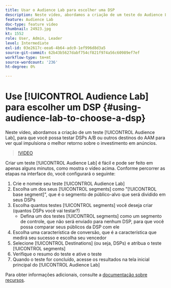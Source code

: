 ```yaml
---
title: Usar o Audience Lab para escolher uma DSP
description: Neste vídeo, abordamos a criação de um teste do Audience Lab, para que você possa testar DSPs de A/B ou outros destinos da AAM para ver qual deles impulsionará o melhor retorno sobre o investimento em anúncios.
feature: Audience Lab
doc-type: feature video
thumbnail: 24923.jpg
kt: 1552
role: User, Admin, Leader
level: Intermediate
exl-id: 03e2617c-eea6-4b64-adc0-1ef996d8d3a5
source-git-commit: 62b43b5627dabf754cf821f974a56c60989ef7ef
workflow-type: tm+mt
source-wordcount: '236'
ht-degree: 0%

---
```


# Use [!UICONTROL Audience Lab] para escolher um DSP {#using-audience-lab-to-choose-a-dsp}

Neste vídeo, abordamos a criação de um teste [!UICONTROL Audience Lab], para que você possa testar DSPs A/B ou outros destinos do AAM para ver qual impulsiona o melhor retorno sobre o investimento em anúncios.

>[!VIDEO](https://video.tv.adobe.com/v/24923/?quality=12)

Criar um teste [!UICONTROL Audience Lab] é fácil e pode ser feito em apenas alguns minutos, como mostra o vídeo acima. Conforme percorrer as etapas na interface do, você configurará o seguinte:

1. Crie e nomeie seu teste [!UICONTROL Audience Lab]
1. Escolha um dos seus [!UICONTROL segments] como &quot;[!UICONTROL base segment]&quot;, que é o segmento de público-alvo que será dividido em seus DSPs
1. Escolha quantos testes [!UICONTROL segments] você deseja criar (quantos DSPs você vai testar?)
   * Defina um dos testes [!UICONTROL segments] como um segmento de controle, que não será enviado para nenhum DSP, para que você possa comparar seus públicos da DSP com ele
1. Escolha uma característica de conversão, que é a característica que medirá seu sucesso e escolha seu vencedor
1. Selecione [!UICONTROL Destinations] (ou seja, DSPs) e atribua o teste [!UICONTROL segments]
1. Verifique o resumo do teste e ative o teste
1. Quando o teste for concluído, acesse os resultados na tela inicial principal do [!UICONTROL Audience Lab]

Para obter informações adicionais, consulte a [documentação sobre recursos](https://experienceleague.adobe.com/docs/audience-manager/user-guide/features/audience-lab/audience-lab.html).
